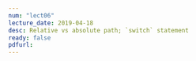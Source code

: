 ```yaml
---
num: "lect06"
lecture_date: 2019-04-18
desc: Relative vs absolute path; `switch` statement
ready: false
pdfurl: 
---
```

